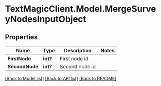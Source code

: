 # TextMagicClient.Model.MergeSurveyNodesInputObject
## Properties

Name | Type | Description | Notes
------------ | ------------- | ------------- | -------------
**FirstNode** | **int?** | First node id | 
**SecondNode** | **int?** | Second node id | 

[[Back to Model list]](../README.md#documentation-for-models) [[Back to API list]](../README.md#documentation-for-api-endpoints) [[Back to README]](../README.md)

